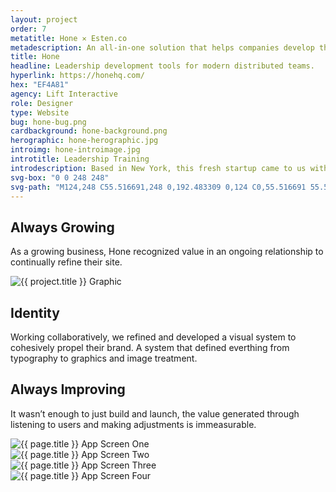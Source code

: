 ```yaml
---
layout: project
order: 7
metatitle: Hone ✕ Esten.co
metadescription: An all-in-one solution that helps companies develop their leaders, no matter where they are.
title: Hone
headline: Leadership development tools for modern distributed teams.
hyperlink: https://honehq.com/
hex: "EF4A81"
agency: Lift Interactive
role: Designer
type: Website
bug: hone-bug.png
cardbackground: hone-background.png
herographic: hone-herographic.jpg
introimg: hone-introimage.jpg
introtitle: Leadership Training
introdescription: Based in New York, this fresh startup came to us with a thorough narrative and content plan they needed visually translated onto the web.
svg-box: "0 0 248 248"
svg-path: "M124,248 C55.516691,248 0,192.483309 0,124 C0,55.516691 55.516691,0 124,0 C192.483309,0 248,55.516691 248,124 C248,192.483309 192.483309,248 124,248 Z M172.337328,68 L154.867236,68 C153.757078,68 152.83999,68.3498281 152.118813,69.0494844 C151.397636,69.7491407 151.039886,70.5810155 151.039886,71.5478634 L151.039886,96.7382443 C150.988779,97.2092728 150.926315,97.644492 150.86669,98.093484 C148.598105,115.719864 139.353409,116.221193 121.977013,117.064086 C114.697098,117.413914 105.509187,117.87117 97.0083813,120.967286 L97.0083813,113.521732 L96.9601136,113.521732 L96.9601136,71.5478634 C96.9601136,70.5810155 96.5966858,69.7491407 95.8783478,69.0494844 C95.151492,68.3498281 94.240083,68 93.1327636,68 L75.6598324,68 C74.5496738,68 73.6638183,68.3498281 72.9994267,69.0494844 C72.3321958,69.7491407 72,70.5810155 72,71.5478634 L72,177.289618 C72,178.363893 72.3321958,179.256368 72.9994267,179.95327 C73.6638183,180.652926 74.5496738,181 75.6598324,181 L93.1327636,181 C94.240083,181 95.151492,180.652926 95.8783478,179.95327 C96.5966858,179.256368 96.9601136,178.363893 96.9601136,177.289618 L96.9601136,156.512029 C96.97431,156.401847 96.994185,156.305438 97.0083813,156.195256 C98.8510743,141.866075 106.534167,141.450137 123.186546,140.645808 C131.247263,140.254662 141.531137,139.753333 150.86669,135.855642 C150.926315,135.828096 150.983101,135.800551 151.039886,135.77576 L151.039886,177.289618 C151.039886,178.363893 151.397636,179.256368 152.118813,179.95327 C152.83999,180.652926 153.757078,181 154.867236,181 L172.337328,181 C173.447487,181 174.336182,180.652926 174.997734,179.95327 C175.664965,179.256368 176,178.363893 176,177.289618 L176,71.5478634 C176,70.5810155 175.664965,69.7491407 174.997734,69.0494844 C174.336182,68.3498281 173.447487,68 172.337328,68 Z"
---
```


<!--------------------------------- WHITE STREAMFIELD START -->
<div class="project-group white-group first-group">
	<!-------------------BREAK-->
	<div class="content-streamfield project-streamfield project-group-item">
		<!--BREAK-->
		<div class="centered-text aligned-center">
			<h2>Always Growing</h2>
			<p>As a growing business, Hone recognized value in an ongoing relationship to continually refine their site.</p>
		</div>
		<!--BREAK-->
	</div>
	<!-------------------BREAK-->
	<div class="screens-streamfield remove-top-mobile project-streamfield project-group-item">
		<!--BREAK-->
		<div class="vertical-center">
			<img src="{{ site.baseurl }}/assets/portfolio/{{ page.title | slugify }}/hone-screens.png" alt="{{ project.title }} Graphic">
		</div>
		<!--BREAK-->
	</div>
	<!-------------------BREAK-->
	<div class="bustout-streamfield whitetext project-streamfield project-group-item">
		<div class="bustout-wrapper" style="background-color:#{{ page.hex }};">
			<div class="bustout-image" style="background-image:url('{{ site.baseurl }}/assets/portfolio/{{ page.title | slugify }}/hone-bigimage.jpg');"></div><!--MAGICFLOAT
			--><div class="bustout-content">
				<div class="bustout-inner">
					<h2>Identity</h2>
					<p>Working collaboratively, we refined and developed a visual system to cohesively propel their brand. A system that defined everthing from typography to graphics and image treatment.</p>
				</div>
			</div>
		</div>
	</div>
	<!-------------------BREAK-->
	<div class="content-streamfield project-streamfield project-group-item">
		<!--BREAK-->
		<div class="centered-text aligned-center">
			<h2>Always Improving</h2>
			<p>It wasn’t enough to just build and launch, the value generated through listening to users and making adjustments is immeasurable.</p>
		</div>
		<!--BREAK-->
	</div> 
	<!-------------------BREAK-->
	<div class="app-streamfield remove-top-mobile project-streamfield project-group-item">
		<!--BREAK-->
		<div class="app-image">
			<img src="{{ site.baseurl }}/assets/portfolio/{{ page.title | slugify }}/hone-mobile1.jpg" alt="{{ page.title }} App Screen One">
		</div><!--MAGICFLOAT
		--><div class="app-image">
			<img src="{{ site.baseurl }}/assets/portfolio/{{ page.title | slugify }}/hone-mobile2.jpg" alt="{{ page.title }} App Screen Two">
		</div><!--MAGICFLOAT
		--><div class="app-image">
			<img src="{{ site.baseurl }}/assets/portfolio/{{ page.title | slugify }}/hone-mobile3.jpg" alt="{{ page.title }} App Screen Three">
		</div><!--MAGICFLOAT
		--><div class="app-image">
			<img src="{{ site.baseurl }}/assets/portfolio/{{ page.title | slugify }}/hone-mobile4.jpg" alt="{{ page.title }} App Screen Four">
		</div>
		<!--BREAK-->
	</div>
	<!-------------------BREAK-->
	<div class="bigimage-streamfield no-contents whitetext project-streamfield project-group-item">
		<!--BREAK-->
		<div class="bigimage-wrap" style="background-color:#{{ page.hex }};">
			<div class="image-bleed" style="background-image:url('{{ site.baseurl }}/assets/portfolio/{{ page.title | slugify }}/hone-outroimage.jpg');">
			</div>
		</div>
	</div>
</div>